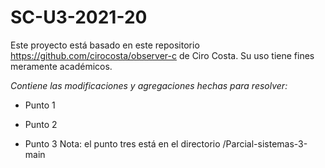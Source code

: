 # SC-U3-2021-20
Este proyecto está basado en este repositorio https://github.com/cirocosta/observer-c de Ciro Costa.
Su uso tiene fines meramente académicos.

*Contiene las modificaciones y agregaciones hechas para resolver:*

- Punto 1

- Punto 2

- Punto 3
Nota: el punto tres está en el directorio /Parcial-sistemas-3-main
